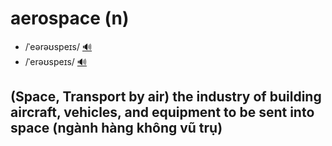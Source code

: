 # aerospace (n)

- /ˈeərəʊspeɪs/ [🔊](https://www.oxfordlearnersdictionaries.com/media/english/uk_pron/a/aer/aeros/aerospace__gb_1.mp3)
- /ˈerəʊspeɪs/ [🔊](https://www.oxfordlearnersdictionaries.com/media/english/us_pron/a/aer/aeros/aerospace__us_1.mp3)

## (Space, Transport by air) the industry of building aircraft, vehicles, and equipment to be sent into space (ngành hàng không vũ trụ)